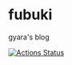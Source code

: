 # fubuki
gyara's blog

[![Actions Status](https://github.com/laxect/fubuki/workflows/Test%20Rust%20project/badge.svg)](https://github.com/laxect/fubuki/actions)
